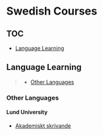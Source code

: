 # Swedish Courses
## TOC
 - [Language Learning](#language-learning)
## Language Learning
> - [Other Languages](#other-languages)
### Other Languages
#### Lund University
 - [Akademiskt skrivande](https://www.coursera.org/learn/akademiskt-skrivande)
